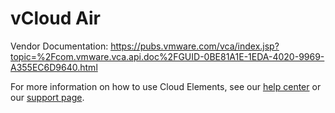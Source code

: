 # vCloud Air

Vendor Documentation: https://pubs.vmware.com/vca/index.jsp?topic=%2Fcom.vmware.vca.api.doc%2FGUID-0BE81A1E-1EDA-4020-9969-A355EC6D9640.html

For more information on how to use Cloud Elements, see our [help center](https://docs.cloud-elements.com) 
or our [support page](https://support.cloud-elements.com/hc/en-us).
